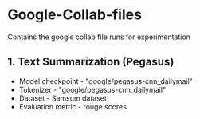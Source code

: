 # Google-Collab-files
Contains the google collab file runs for experimentation

## 1. Text Summarization (Pegasus) 
- Model checkpoint - "google/pegasus-cnn_dailymail"  
- Tokenizer - "google/pegasus-cnn_dailymail"
- Dataset - Samsum dataset
- Evaluation metric - rouge scores

